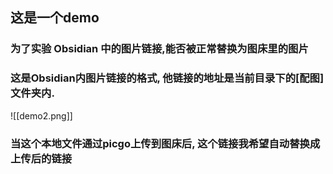 ## 这是一个demo

### 为了实验 Obsidian 中的图片链接,能否被正常替换为图床里的图片

### 这是Obsidian内图片链接的格式, 他链接的地址是当前目录下的[配图]文件夹内.

![[demo2.png]]

### 当这个本地文件通过picgo上传到图床后, 这个链接我希望自动替换成上传后的链接